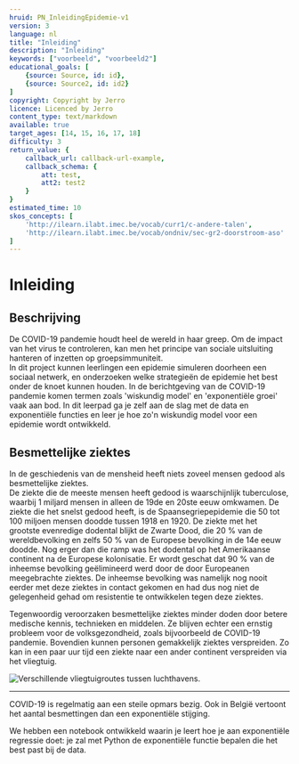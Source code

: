 ```yaml
---
hruid: PN_InleidingEpidemie-v1
version: 3
language: nl
title: "Inleiding"
description: "Inleiding"
keywords: ["voorbeeld", "voorbeeld2"]
educational_goals: [
    {source: Source, id: id}, 
    {source: Source2, id: id2}
]
copyright: Copyright by Jerro
licence: Licenced by Jerro
content_type: text/markdown
available: true
target_ages: [14, 15, 16, 17, 18]
difficulty: 3
return_value: {
    callback_url: callback-url-example,
    callback_schema: {
        att: test,
        att2: test2
    }
}
estimated_time: 10
skos_concepts: [
    'http://ilearn.ilabt.imec.be/vocab/curr1/c-andere-talen', 
    'http://ilearn.ilabt.imec.be/vocab/ondniv/sec-gr2-doorstroom-aso'
]
---
```


# Inleiding
## Beschrijving
De COVID-19 pandemie houdt heel de wereld in haar greep. 
Om de impact van het virus te controleren, kan men het principe van sociale uitsluiting hanteren of inzetten op groepsimmuniteit.  
In dit project kunnen leerlingen een epidemie simuleren doorheen een sociaal netwerk, en onderzoeken welke strategieën de epidemie het best onder de knoet kunnen houden. 
In de berichtgeving van de COVID-19 pandemie komen termen zoals 'wiskundig model' en 'exponentiële groei' vaak aan bod. In dit leerpad ga je zelf aan de slag met de data en exponentiële functies en leer je hoe zo'n wiskundig model voor een epidemie wordt ontwikkeld.

## Besmettelijke ziektes
In de geschiedenis van de mensheid heeft niets zoveel mensen gedood als besmettelijke ziektes.  
De ziekte die de meeste mensen heeft gedood is waarschijnlijk tuberculose, waarbij 1 miljard mensen in alleen de 19de en 20ste eeuw omkwamen. 
De ziekte die het snelst gedood heeft, is de Spaansegriepepidemie die 50 tot 100 miljoen mensen doodde tussen 1918 en 1920. De ziekte met het grootste evenredige dodental blijkt de Zwarte Dood, die 20 % van de wereldbevolking en zelfs 50 % van de Europese bevolking in de 14e eeuw doodde. Nog erger dan die ramp was het dodental op het Amerikaanse continent na de Europese kolonisatie. Er wordt geschat dat 90 % van de inheemse bevolking geëlimineerd werd door de door Europeanen meegebrachte ziektes. De inheemse bevolking was namelijk nog nooit eerder met deze ziektes in contact gekomen en had dus nog niet de gelegenheid gehad om resistentie te ontwikkelen tegen deze ziektes.

Tegenwoordig veroorzaken besmettelijke ziektes minder doden door betere medische kennis, technieken en middelen. Ze blijven echter een ernstig probleem voor de volksgezondheid, zoals bijvoorbeeld de COVID-19 pandemie. Bovendien kunnen personen gemakkelijk ziektes verspreiden. Zo kan in een paar uur tijd een ziekte naar een ander continent verspreiden via het vliegtuig.

![Verschillende vliegtuigroutes tussen luchthavens.]([STATIC]/luchthaven.png)

***

COVID-19 is regelmatig aan een steile opmars bezig. Ook in België vertoont het aantal besmettingen dan een exponentiële stijging. 

We hebben een notebook ontwikkeld waarin je leert hoe je aan exponentiële regressie doet: je zal met Python de exponentiële functie bepalen die het best past bij de data.
